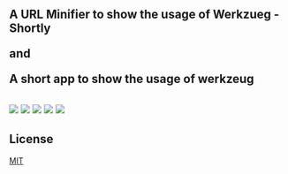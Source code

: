 <h2 align="centre">A URL Minifier to show the usage of Werkzueg - Shortly

and 

A short app to show the usage of werkzeug
</h2>
<h2 align="centre">
<img src="https://img.shields.io/badge/Python-3.8.0-blue.svg">

<img src="https://img.shields.io/badge/Jinja2-2.11.1-blue.svg">

<img src="https://img.shields.io/badge/Redis-3.5.3-blue.svg">

<img src="https://img.shields.io/badge/Werkzeug-1.0.1-blue.svg">





<img src="https://img.shields.io/badge/made%20by-A9K5-green.svg" >

</h2>


## License
[MIT](https://choosealicense.com/licenses/mit/)
